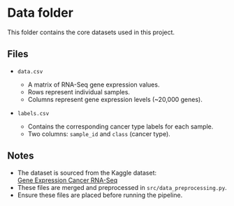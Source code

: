 # Data folder

This folder contains the core datasets used in this project.

## Files

- `data.csv`

  - A matrix of RNA-Seq gene expression values.
  - Rows represent individual samples.
  - Columns represent gene expression levels (~20,000 genes).

- `labels.csv`
  - Contains the corresponding cancer type labels for each sample.
  - Two columns: `sample_id` and `class` (cancer type).

## Notes

- The dataset is sourced from the Kaggle dataset:  
  [Gene Expression Cancer RNA-Seq](https://www.kaggle.com/datasets/debatreyadas/gene-expression-cancer-rna-seq?select=TCGA-PANCAN-HiSeq-801x20531)
- These files are merged and preprocessed in `src/data_preprocessing.py`.
- Ensure these files are placed before running the pipeline.
